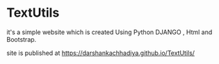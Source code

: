 # TextUtils

it's a simple website which is created Using Python DJANGO , Html and Bootstrap.

site is published at https://darshankachhadiya.github.io/TextUtils/
